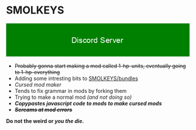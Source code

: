# SMOLKEYS

[![Discord Server](https://github.com/SMOLKEYS/SMOLKEYS/blob/main/text2image_F8161116_20210123_91640.png)](https://discord.gg/9M2VRAVGz8)

- ~~Probably gonna start making a mod called 1-hp-units, eventually going to 1-hp-everything~~
- Adding some intresting bits to [SMOLKEYS/bundles](https://github.com/SMOLKEYS/bundles)
- *Cursed mod maker*
- Tends to fix grammar in mods by forking them
- Trying to make a normal mod *(and not doing so)*
- ***Copypastes javascript code to mods to make cursed mods***
- ***~~Screams at mod errors~~***

**Do not the weird or *you the die.***
